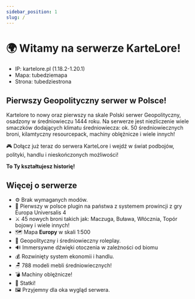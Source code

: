```yaml
---
sidebar_position: 1
slug: /
---
```


# 🌍 Witamy na serwerze KarteLore! 

- IP: kartelore.pl (1.18.2-1.20.1)
- Mapa: tubedziemapa
- Strona: tubedziestrona

## Pierwszy Geopolityczny serwer w Polsce!
Kartelore to nowy oraz pierwszy na skale Polski serwer Geopolityczny, osadzony w średniowieczu 1444 roku. Na serwerze jest niezliczenie wiele smaczków dodających klimatu średniowiecza: ok. 50 średniowiecznych broni, kilamtyczny resourcepack, machiny oblężnicze i wiele innych!

🎮 Dołącz już teraz do serwera KarteLore i wejdź w świat podbojów, polityki, handlu i nieskończonych możliwości!

**To Ty kształtujesz historię!**

## Więcej o serwerze
- ⚙ Brak wymaganych modów.
- 🏴󠁭󠁶󠁵󠁮󠁿 Pierwszy w polsce plugin na państwa z systemem prowincji z gry Europa Universalis 4
- ⚔️ 45 nowych broni takich jak: Maczuga, Buława, Włócznia, Topór bojowy i wiele innych!
- 🗺 Mapa **Europy** w skali 1:500
- 🏰 Geopolityczny i średniowieczny roleplay.
- 🔊 Immersywne dźwięki otoczenia w zależności od biomu
- 💰 Rozwinięty system ekonomii i handlu.
- 🪑 788 modeli mebli średniowiecznych!
- 💣 Machiny oblężnicze!
- 🚢 Statki!
- 🖼️ Przyjemny dla oka wygląd serwera.